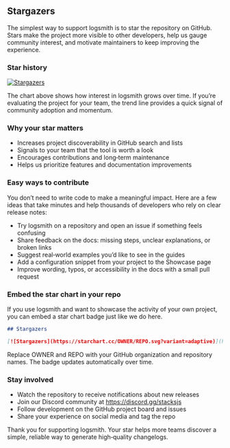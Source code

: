 ## Stargazers

The simplest way to support logsmith is to star the repository on GitHub. Stars make the project more visible to other developers, help us gauge community interest, and motivate maintainers to keep improving the experience.

### Star history

[![Stargazers](https://starchart.cc/stacksjs/logsmith.svg?variant=adaptive)](https://starchart.cc/stacksjs/logsmith)

The chart above shows how interest in logsmith grows over time. If you’re evaluating the project for your team, the trend line provides a quick signal of community adoption and momentum.

### Why your star matters

- Increases project discoverability in GitHub search and lists
- Signals to your team that the tool is worth a look
- Encourages contributions and long‑term maintenance
- Helps us prioritize features and documentation improvements

### Easy ways to contribute

You don’t need to write code to make a meaningful impact. Here are a few ideas that take minutes and help thousands of developers who rely on clear release notes:

- Try logsmith on a repository and open an issue if something feels confusing
- Share feedback on the docs: missing steps, unclear explanations, or broken links
- Suggest real‑world examples you’d like to see in the guides
- Add a configuration snippet from your project to the Showcase page
- Improve wording, typos, or accessibility in the docs with a small pull request

### Embed the star chart in your repo

If you use logsmith and want to showcase the activity of your own project, you can embed a star chart badge just like we do here.

```markdown
## Stargazers

[![Stargazers](https://starchart.cc/OWNER/REPO.svg?variant=adaptive)](https://starchart.cc/OWNER/REPO)
```

Replace OWNER and REPO with your GitHub organization and repository names. The badge updates automatically over time.

### Stay involved

- Watch the repository to receive notifications about new releases
- Join our Discord community at <https://discord.gg/stacksjs>
- Follow development on the GitHub project board and issues
- Share your experience on social media and tag the repo

Thank you for supporting logsmith. Your star helps more teams discover a simple, reliable way to generate high‑quality changelogs.
